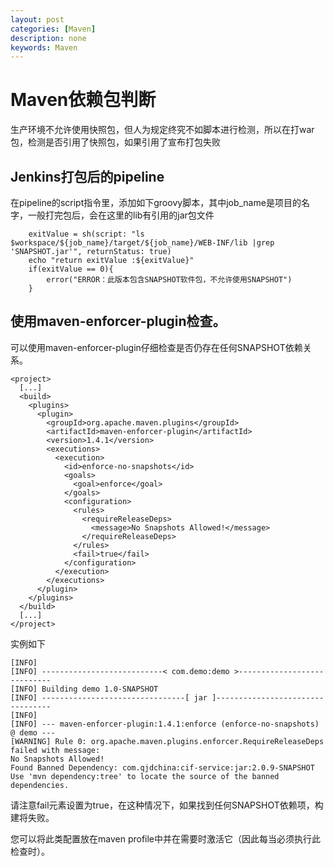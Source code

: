 ```yaml
---
layout: post
categories: [Maven]
description: none
keywords: Maven
---
```

# Maven依赖包判断
生产环境不允许使用快照包，但人为规定终究不如脚本进行检测，所以在打war包，检测是否引用了快照包，如果引用了宣布打包失败

## Jenkins打包后的pipeline
在pipeline的script指令里，添加如下groovy脚本，其中job_name是项目的名字，一般打完包后，会在这里的lib有引用的jar包文件

```shell
    exitValue = sh(script: "ls $workspace/${job_name}/target/${job_name}/WEB-INF/lib |grep 'SNAPSHOT.jar'", returnStatus: true)
    echo "return exitValue :${exitValue}"
    if(exitValue == 0){
        error("ERROR：此版本包含SNAPSHOT软件包，不允许使用SNAPSHOT")
    }
```

## 使用maven-enforcer-plugin检查。

可以使用maven-enforcer-plugin仔细检查是否仍存在任何SNAPSHOT依赖关系。
```text
<project>
  [...]
  <build>
    <plugins>
      <plugin>
        <groupId>org.apache.maven.plugins</groupId>
        <artifactId>maven-enforcer-plugin</artifactId>
        <version>1.4.1</version>
        <executions>
          <execution>
            <id>enforce-no-snapshots</id>
            <goals>
              <goal>enforce</goal>
            </goals>
            <configuration>
              <rules>
                <requireReleaseDeps>
                  <message>No Snapshots Allowed!</message>
                </requireReleaseDeps>
              </rules>
              <fail>true</fail>
            </configuration>
          </execution>
        </executions>
      </plugin>
    </plugins>
  </build>
  [...]
</project>
```
实例如下
```text
[INFO] 
[INFO] ---------------------------< com.demo:demo >----------------------------
[INFO] Building demo 1.0-SNAPSHOT
[INFO] --------------------------------[ jar ]---------------------------------
[INFO] 
[INFO] --- maven-enforcer-plugin:1.4.1:enforce (enforce-no-snapshots) @ demo ---
[WARNING] Rule 0: org.apache.maven.plugins.enforcer.RequireReleaseDeps failed with message:
No Snapshots Allowed!
Found Banned Dependency: com.qjdchina:cif-service:jar:2.0.9-SNAPSHOT
Use 'mvn dependency:tree' to locate the source of the banned dependencies.
```
请注意fail元素设置为true，在这种情况下，如果找到任何SNAPSHOT依赖项，构建将失败。

您可以将此类配置放在maven profile中并在需要时激活它（因此每当必须执行此检查时）。